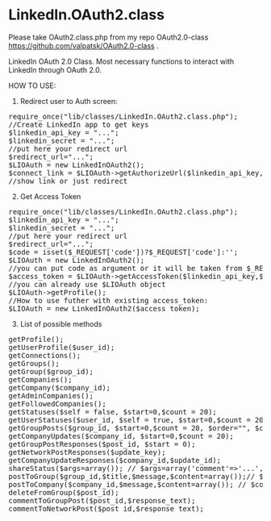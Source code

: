 LinkedIn.OAuth2.class
=====================

Please take OAuth2.class.php from my repo OAuth2.0-class https://github.com/valpatsk/OAuth2.0-class .

LinkedIn OAuth 2.0 Class.
Most necessary functions to interact with LinkedIn through OAuth 2.0.

HOW TO USE:

1. Redirect user to Auth screen:
<pre>
require_once("lib/classes/LinkedIn.OAuth2.class.php");
//Create LinkedIn app to get keys
$linkedin_api_key = "...";
$linkedin_secret = "...";
//put here your redirect url
$redirect_url="...";
$LIOAuth = new LinkedInOAuth2();
$connect_link = $LIOAuth->getAuthorizeUrl($linkedin_api_key,$redirect_url);
//show link or just redirect
</pre>


2. Get Access Token
<pre>
require_once("lib/classes/LinkedIn.OAuth2.class.php");
$linkedin_api_key = "...";
$linkedin_secret = "...";
//put here your redirect url
$redirect_url="...";
$code = isset($_REQUEST['code'])?$_REQUEST['code']:'';
$LIOAuth = new LinkedInOAuth2();
//you can put code as argument or it will be taken from $_REQUEST
$access_token = $LIOAuth->getAccessToken($linkedin_api_key,$linkedin_secret,$redirect_url,$code);
//you can already use $LIOAuth object
$LIOAuth->getProfile();
//How to use futher with existing access_token:
$LIOAuth = new LinkedInOAuth2($access_token);
</pre>


3. List of possible methods
<pre>
getProfile();
getUserProfile($user_id);
getConnections();
getGroups();
getGroup($group_id);
getCompanies();
getCompany($company_id);
getAdminCompanies();
getFollowedCompanies();
getStatuses($self = false, $start=0,$count = 20);
getUserStatuses($user_id, $self = true, $start=0,$count = 20);
getGroupPosts($group_id, $start=0,$count = 20, $order="", $category="",$role="");
getCompanyUpdates($company_id, $start=0,$count = 20);
getGroupPostResponses($post_id, $start = 0);
getNetworkPostResponses($update_key);
getCompanyUpdateResponses($company_id,$update_id);
shareStatus($args=array()); // $args=array('comment'=>'...','title'=>'...','submitted-url'=>'...','submitted-image-url'=>'...','description'=>'...')
postToGroup($group_id,$title,$message,$content=array());// $content=array('title'=>'...','submitted-url'=>'...','submitted-image-url'=>'...','description'=>'...')
postToCompany($company_id,$message,$content=array()); // $content=array('title'=>'...','submitted-url'=>'...','submitted-image-url'=>'...','description'=>'...')
deleteFromGroup($post_id);
commentToGroupPost($post_id,$response_text);
commentToNetworkPost($post_id,$response_text);
</pre>
